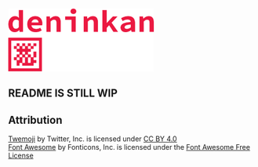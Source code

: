 <p align="left">
  <a href="">
    <img alt="deninkan" src="https://github.com/nipponmalayan/deninkan/blob/master/Source/%5BAssets%5D/deninkan.png" height="128px" />
  </a>
</p>

<h2>README IS STILL WIP</h2>

## Attribution
<a href="https://twemoji.twitter.com">Twemoji</a> by Twitter, Inc. is licensed under <a href="https://creativecommons.org/licenses/by/4.0/">CC BY 4.0</a><br>
<a href="https://fontawesome.com">Font Awesome</a> by Fonticons, Inc. is licensed under the <a href="https://fontawesome.com/license/free">Font Awesome Free License</a><br>
